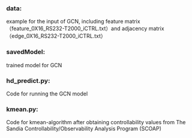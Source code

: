 ### data:

 example for the input of GCN, including feature matrix （feature_0X16_RS232-T2000_iCTRL.txt）and adjacency matrix （edge_0X16_RS232-T2000_iCTRL.txt）


### savedModel: 

trained model for GCN


### hd_predict.py: 

Code for running the GCN model


### kmean.py: 
Code for kmean-algorithm after obtaining controllability values from The Sandia Controllability/Observability Analysis Program (SCOAP)

